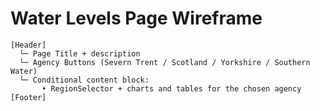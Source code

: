 # Water Levels Page Wireframe

```
[Header]
  └─ Page Title + description
  └─ Agency Buttons (Severn Trent / Scotland / Yorkshire / Southern Water)
  └─ Conditional content block:
       • RegionSelector + charts and tables for the chosen agency
[Footer]
```
